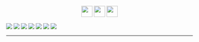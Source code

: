 

<div align= center>
    <br/>
    <img src="https://github.com/user-attachments/assets/b793575d-f7ca-4124-9ebb-64f01b6ea727" height="30" />
    <img src="https://github.com/user-attachments/assets/a263600c-ac77-49b6-b5c1-b6e90101dfbe" height="30" />
    <img src="https://github.com/user-attachments/assets/8fa108e8-d4a7-496c-8b5d-8b6e9f365313" height="30" />

</div>

<a href="https://solved.ac/kenzo"><img src="http://mazassumnida.wtf/api/mini/generate_badge?boj=kenzo&theme=dark"/></a> 
<img src="https://img.shields.io/badge/Unreal Engine-0E1128?style=flat-square&logo=UnrealEngine&logoColor=white"/>
<img src="https://img.shields.io/badge/Android Studio-3DDC84?style=flat-square&logo=androidstudio&logoColor=black"/>
<img src="https://img.shields.io/badge/Linux-FCC624?style=flat-square&logo=linux&logoColor=black"/>
<img src="https://img.shields.io/badge/C++-00599C?style=flat-square&logo=cplusplus&logoColor=white"/>
<img src="https://img.shields.io/badge/C-A8B9CC?style=flat-square&logo=c&logoColor=white"/>
<img src="https://img.shields.io/badge/python-3776AB?style=flat-square&logo=python&logoColor=white"/>

    
<!--   <img
    src="https://img.shields.io/badge/tistory-E5511E?style=badge&logo=Tistory&logoColor=white"
    alt="Kenz5 Badge"
  /><img
    src="https://img.shields.io/badge/youtube-FF0000?style=badge&logo=youtube&logoColor=white"
    alt="Kenz5 Badge"
  /> -->



---



  

